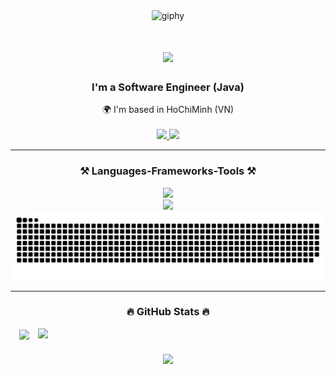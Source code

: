 <div align="center"> <img src="https://media1.giphy.com/media/v1.Y2lkPTc5MGI3NjExdjBma2FmN3R0M3g5amFoNGVlYWk4YzNtdm53N3Jmdjd0dGhkNnpmZSZlcD12MV9pbnRlcm5hbF9naWZfYnlfaWQmY3Q9Zw/iIqmM5tTjmpOB9mpbn/giphy.gif" alt="giphy"> </div>

<h1 align="center">
    <img src="https://readme-typing-svg.herokuapp.com/?font=Righteous&size=35&center=true&vCenter=true&width=500&height=70&duration=2000&pause=1000&color=000000&lines=Hello+World+!!!+👋;+I'm+Hoang+DLV+🖤;" />
</h1>

<h3 align="center">I'm a Software Engineer (Java)</h3>

<div align="center">
 🌍 I'm based in HoChiMinh (VN)
 </div>
 <br/>
<div align="center"> 
  <a href="mailto:daoleviethoang@gmail.com">
    <img src="https://img.shields.io/badge/Gmail-333333?style=for-the-badge&logo=gmail&logoColor=red" />
  </a>
  <a href="https://www.linkedin.com/in/viet-hoang-a061411a4/">
    <img src="https://img.shields.io/badge/LinkedIn-0077B5?style=for-the-badge&logo=linkedin&logoColor=white" target="_blank" />
  </a>
</div>

<hr/>
<h3 align="center">⚒️ Languages-Frameworks-Tools ⚒️</h2>
<div align="center">
    <img src="https://skillicons.dev/icons?i=git,aws,azure,docker,idea,kubernetes" /><br>
  <img src="https://skillicons.dev/icons?i=java,spring,kafka,redis" /><br>
</div>
<div align="center">
  <img alt="snake eating my contributions" src="https://raw.githubusercontent.com/salesp07/salesp07/output/github-contribution-grid-snake.svg" />
</div>
<hr/>
<h3 align="center">🔥 GitHub Stats 🔥</h2>
<div align=center>
  <a href="#" title="daoleviethoang">
    <img width="300" align="center" src="https://github-readme-stats.vercel.app/api/top-langs/?username=daoleviethoang&hide=c%23,powershell,Mathematica,Ruby,Objective-C,Objective-C%2b%2b,Cuda&title_color=61dafb&text_color=ffffff&icon_color=61dafb&bg_color=20232a&langs_count=8&layout=compact&border_color=61dafb&hide_border=true" />
  </a>
  <a href="#" title="daoleviethoang">
    <img align="right" width="460" src="https://github-readme-stats.vercel.app/api?username=daoleviethoang&show_icons=true&theme=dark" />
  </a>
</div>

<h3 align="center">
    <img src="https://readme-typing-svg.herokuapp.com/?font=Righteous&size=25&center=true&vCenter=true&width=500&height=70&duration=4000&lines=Thanks+for+visiting!+✌️;+Shoot+me+a+message+on+Linkedin!;I'm+always+down+to+collab+:)">
</h3>
